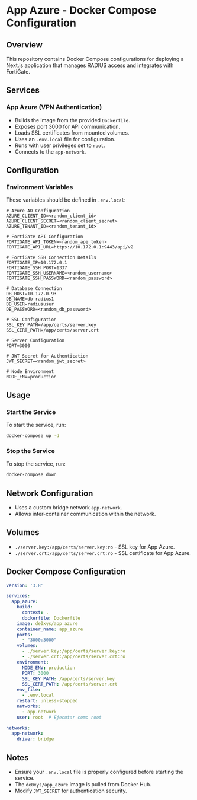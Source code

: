 # App Azure - Docker Compose Configuration

## Overview
This repository contains Docker Compose configurations for deploying a Next.js application that manages RADIUS access and integrates with FortiGate.

## Services

### App Azure (VPN Authentication)
- Builds the image from the provided `Dockerfile`.
- Exposes port 3000 for API communication.
- Loads SSL certificates from mounted volumes.
- Uses an `.env.local` file for configuration.
- Runs with user privileges set to `root`.
- Connects to the `app-network`.

## Configuration

### Environment Variables
These variables should be defined in `.env.local`:

```plaintext
# Azure AD Configuration
AZURE_CLIENT_ID=<random_client_id>
AZURE_CLIENT_SECRET=<random_client_secret>
AZURE_TENANT_ID=<random_tenant_id>

# FortiGate API Configuration
FORTIGATE_API_TOKEN=<random_api_token>
FORTIGATE_API_URL=https://10.172.0.1:9443/api/v2

# FortiGate SSH Connection Details
FORTIGATE_IP=10.172.0.1
FORTIGATE_SSH_PORT=1337
FORTIGATE_SSH_USERNAME=<random_username>
FORTIGATE_SSH_PASSWORD=<random_password>

# Database Connection
DB_HOST=10.172.0.93
DB_NAME=db-radius1
DB_USER=radiususer
DB_PASSWORD=<random_db_password>

# SSL Configuration
SSL_KEY_PATH=/app/certs/server.key
SSL_CERT_PATH=/app/certs/server.crt

# Server Configuration
PORT=3000

# JWT Secret for Authentication
JWT_SECRET=<random_jwt_secret>

# Node Environment
NODE_ENV=production
```

## Usage

### Start the Service
To start the service, run:
```sh
docker-compose up -d
```

### Stop the Service
To stop the service, run:
```sh
docker-compose down
```

## Network Configuration

- Uses a custom bridge network `app-network`.
- Allows inter-container communication within the network.

## Volumes

- `./server.key:/app/certs/server.key:ro` - SSL key for App Azure.
- `./server.crt:/app/certs/server.crt:ro` - SSL certificate for App Azure.

## Docker Compose Configuration

```yaml
version: '3.8'

services:
  app_azure:
    build: 
      context: .
      dockerfile: Dockerfile
    image: de0xys/app_azure
    container_name: app_azure
    ports:
      - "3000:3000"
    volumes:
      - ./server.key:/app/certs/server.key:ro
      - ./server.crt:/app/certs/server.crt:ro
    environment:
      NODE_ENV: production
      PORT: 3000
      SSL_KEY_PATH: /app/certs/server.key
      SSL_CERT_PATH: /app/certs/server.crt
    env_file:
      - .env.local
    restart: unless-stopped
    networks:
      - app-network
    user: root  # Ejecutar como root

networks:
  app-network:
    driver: bridge
```

## Notes
- Ensure your `.env.local` file is properly configured before starting the service.
- The `de0xys/app_azure` image is pulled from Docker Hub.
- Modify `JWT_SECRET` for authentication security.
